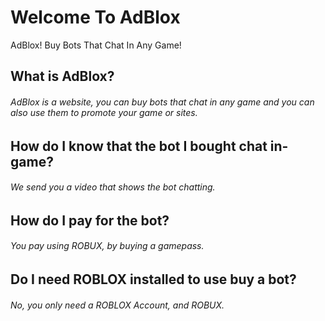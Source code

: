# Welcome To AdBlox
AdBlox! Buy Bots That Chat In Any Game!
## What is AdBlox?
###### AdBlox is a website, you can buy bots that chat in any game and you can also use them to promote your game or sites.
## How do I know that the bot I bought chat in-game?
###### We send you a video that shows the bot chatting.
## How do I pay for the bot?
###### You pay using ROBUX, by buying a gamepass.
## Do I need ROBLOX installed to use buy a bot?
###### No, you only need a ROBLOX Account, and ROBUX.

